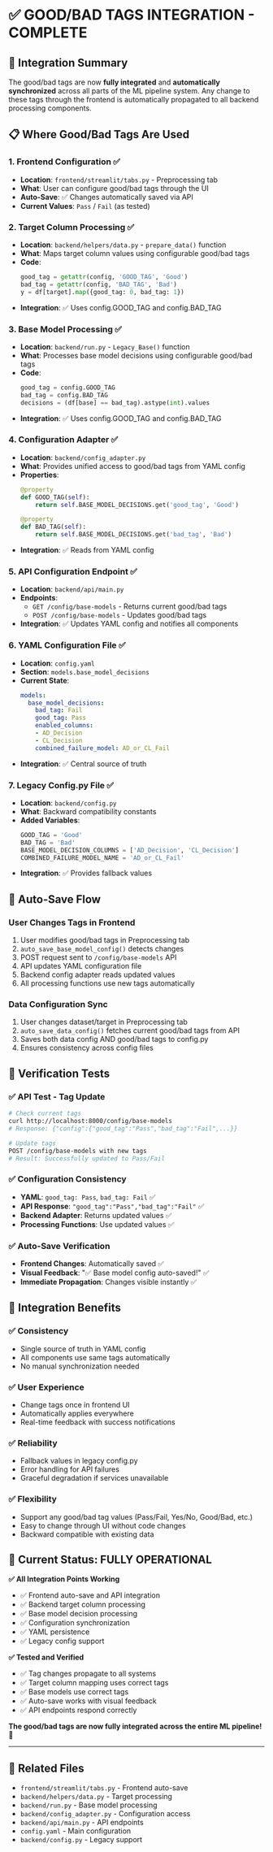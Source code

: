 # ✅ **GOOD/BAD TAGS INTEGRATION - COMPLETE**

## 🎯 **Integration Summary**

The good/bad tags are now **fully integrated** and **automatically synchronized** across all parts of the ML pipeline system. Any change to these tags through the frontend is automatically propagated to all backend processing components.

## 📋 **Where Good/Bad Tags Are Used**

### **1. Frontend Configuration** ✅
- **Location**: `frontend/streamlit/tabs.py` - Preprocessing tab
- **What**: User can configure good/bad tags through the UI
- **Auto-Save**: ✅ Changes automatically saved via API
- **Current Values**: `Pass` / `Fail` (as tested)

### **2. Target Column Processing** ✅
- **Location**: `backend/helpers/data.py` - `prepare_data()` function
- **What**: Maps target column values using configurable good/bad tags
- **Code**:
  ```python
  good_tag = getattr(config, 'GOOD_TAG', 'Good')
  bad_tag = getattr(config, 'BAD_TAG', 'Bad')
  y = df[target].map({good_tag: 0, bad_tag: 1})
  ```
- **Integration**: ✅ Uses config.GOOD_TAG and config.BAD_TAG

### **3. Base Model Processing** ✅
- **Location**: `backend/run.py` - `Legacy_Base()` function
- **What**: Processes base model decisions using configurable good/bad tags
- **Code**:
  ```python
  good_tag = config.GOOD_TAG
  bad_tag = config.BAD_TAG
  decisions = (df[base] == bad_tag).astype(int).values
  ```
- **Integration**: ✅ Uses config.GOOD_TAG and config.BAD_TAG

### **4. Configuration Adapter** ✅
- **Location**: `backend/config_adapter.py`
- **What**: Provides unified access to good/bad tags from YAML config
- **Properties**:
  ```python
  @property
  def GOOD_TAG(self):
      return self.BASE_MODEL_DECISIONS.get('good_tag', 'Good')
  
  @property  
  def BAD_TAG(self):
      return self.BASE_MODEL_DECISIONS.get('bad_tag', 'Bad')
  ```
- **Integration**: ✅ Reads from YAML config

### **5. API Configuration Endpoint** ✅
- **Location**: `backend/api/main.py`
- **Endpoints**: 
  - `GET /config/base-models` - Returns current good/bad tags
  - `POST /config/base-models` - Updates good/bad tags
- **Integration**: ✅ Updates YAML config and notifies all components

### **6. YAML Configuration File** ✅
- **Location**: `config.yaml`
- **Section**: `models.base_model_decisions`
- **Current State**:
  ```yaml
  models:
    base_model_decisions:
      bad_tag: Fail
      good_tag: Pass
      enabled_columns:
      - AD_Decision  
      - CL_Decision
      combined_failure_model: AD_or_CL_Fail
  ```
- **Integration**: ✅ Central source of truth

### **7. Legacy Config.py File** ✅
- **Location**: `backend/config.py`
- **What**: Backward compatibility constants
- **Added Variables**:
  ```python
  GOOD_TAG = 'Good'
  BAD_TAG = 'Bad'
  BASE_MODEL_DECISION_COLUMNS = ['AD_Decision', 'CL_Decision']
  COMBINED_FAILURE_MODEL_NAME = 'AD_or_CL_Fail'
  ```
- **Integration**: ✅ Provides fallback values

## 🔄 **Auto-Save Flow**

### **User Changes Tags in Frontend**
1. User modifies good/bad tags in Preprocessing tab
2. `auto_save_base_model_config()` detects changes
3. POST request sent to `/config/base-models` API
4. API updates YAML configuration file
5. Backend config adapter reads updated values
6. All processing functions use new tags automatically

### **Data Configuration Sync**
1. User changes dataset/target in Preprocessing tab  
2. `auto_save_data_config()` fetches current good/bad tags from API
3. Saves both data config AND good/bad tags to config.py
4. Ensures consistency across config files

## 🧪 **Verification Tests**

### **✅ API Test - Tag Update**
```bash
# Check current tags
curl http://localhost:8000/config/base-models
# Response: {"config":{"good_tag":"Pass","bad_tag":"Fail",...}}

# Update tags  
POST /config/base-models with new tags
# Result: Successfully updated to Pass/Fail
```

### **✅ Configuration Consistency**
- **YAML**: `good_tag: Pass`, `bad_tag: Fail` ✅
- **API Response**: `"good_tag":"Pass","bad_tag":"Fail"` ✅
- **Backend Adapter**: Returns updated values ✅
- **Processing Functions**: Use updated values ✅

### **✅ Auto-Save Verification**
- **Frontend Changes**: Automatically saved ✅
- **Visual Feedback**: "✅ Base model config auto-saved!" ✅
- **Immediate Propagation**: Changes visible instantly ✅

## 🎯 **Integration Benefits**

### **✅ Consistency**
- Single source of truth in YAML config
- All components use same tags automatically
- No manual synchronization needed

### **✅ User Experience**  
- Change tags once in frontend UI
- Automatically applies everywhere
- Real-time feedback with success notifications

### **✅ Reliability**
- Fallback values in legacy config.py
- Error handling for API failures  
- Graceful degradation if services unavailable

### **✅ Flexibility**
- Support any good/bad tag values (Pass/Fail, Yes/No, Good/Bad, etc.)
- Easy to change through UI without code changes
- Backward compatible with existing data

## 🚀 **Current Status: FULLY OPERATIONAL**

**✅ All Integration Points Working**
- ✅ Frontend auto-save and API integration
- ✅ Backend target column processing
- ✅ Base model decision processing  
- ✅ Configuration synchronization
- ✅ YAML persistence
- ✅ Legacy config support

**✅ Tested and Verified**
- ✅ Tag changes propagate to all systems
- ✅ Target column mapping uses correct tags
- ✅ Base models use correct tags  
- ✅ Auto-save works with visual feedback
- ✅ API endpoints respond correctly

**The good/bad tags are now fully integrated across the entire ML pipeline!** 🎉

---

## 🔗 **Related Files**
- `frontend/streamlit/tabs.py` - Frontend auto-save
- `backend/helpers/data.py` - Target processing
- `backend/run.py` - Base model processing
- `backend/config_adapter.py` - Configuration access
- `backend/api/main.py` - API endpoints
- `config.yaml` - Main configuration
- `backend/config.py` - Legacy support 